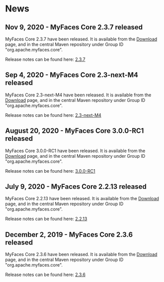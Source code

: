 # News

## Nov 9, 2020 - MyFaces Core 2.3.7 released

MyFaces Core 2.3.7 have been released. It is available from the [Download](/core23?id=downloads) page, and in the central Maven repository under Group ID "org.apache.myfaces.core".

Release notes can be found here: [2.3.7](https://issues.apache.org/jira/secure/ReleaseNote.jspa?projectId=10600&version=12346524)


## Sep 4, 2020 - MyFaces Core 2.3-next-M4 released

MyFaces Core 2.3-next-M4 have been released. It is available from the [Download](/core23next?id=downloads) page, and in the central Maven repository under Group ID "org.apache.myfaces.core".

Release notes can be found here: [2.3-next-M4](https://issues.apache.org/jira/secure/ReleaseNote.jspa?projectId=10600&version=12348458)

## August 20, 2020 - MyFaces Core 3.0.0-RC1 released

MyFaces Core 3.0.0-RC1 have been released. It is available from the [Download](/core30?id=downloads) page, and in the central Maven repository under Group ID "org.apache.myfaces.core".

Release notes can be found here: [3.0.0-RC1](https://issues.apache.org/jira/secure/ReleaseNote.jspa?projectId=10600&version=12347158)

## July 9, 2020 - MyFaces Core 2.2.13 released

MyFaces Core 2.2.13 have been released. It is available from the [Download](/core22?id=downloads) page, and in the central Maven repository under Group ID "org.apache.myfaces.core".

Release notes can be found here: [2.2.13](https://issues.apache.org/jira/secure/ReleaseNote.jspa?projectId=10600&version=12339346)

## December 2, 2019 - MyFaces Core 2.3.6 released

MyFaces Core 2.3.6 have been released. It is available from the [Download](/core23?id=downloads) page, and in the central Maven repository under Group ID "org.apache.myfaces.core".

Release notes can be found here: [2.3.6](https://issues.apache.org/jira/secure/ReleaseNote.jspa?projectId=10600&version=12346352)

